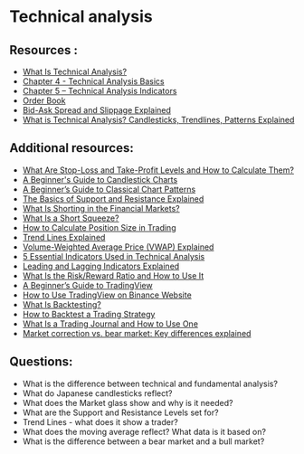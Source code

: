 # Technical analysis


## Resources : 
* [What Is Technical Analysis?](https://academy.binance.com/ru/articles/what-is-technical-analysis)
* [Chapter 4 - Technical Analysis Basics](https://academy.binance.com/en/articles/a-complete-guide-to-cryptocurrency-trading-for-beginners#what-is-a-long-position)
* [Chapter 5 – Technical Analysis Indicators](https://academy.binance.com/en/articles/a-complete-guide-to-cryptocurrency-trading-for-beginners#what-is-a-technical-analysis-indicator)
* [Order Book](https://academy.binance.com/en/glossary/order-book)
* [Bid-Ask Spread and Slippage Explained](https://academy.binance.com/en/articles/bid-ask-spread-and-slippage-explained)
* [What is Technical Analysis? Candlesticks, Trendlines, Patterns Explained](https://www.youtube.com/watch?v=4c5WKOB3U5c)

## Additional resources:
* [What Are Stop-Loss and Take-Profit Levels and How to Calculate Them?](https://academy.binance.com/en/articles/what-are-stop-loss-and-take-profit-levels-and-how-to-calculate-them)
* [A Beginner's Guide to Candlestick Charts](https://academy.binance.com/en/articles/a-beginners-guide-to-candlestick-charts)
* [A Beginner’s Guide to Classical Chart Patterns](https://academy.binance.com/en/articles/a-beginners-guide-to-classical-chart-patterns)
* [The Basics of Support and Resistance Explained](https://academy.binance.com/en/articles/the-basics-of-support-and-resistance-explained)
* [What Is Shorting in the Financial Markets?](https://academy.binance.com/en/articles/what-is-shorting-in-the-financial-markets)
* [What Is a Short Squeeze?](https://academy.binance.com/en/articles/what-is-a-short-squeeze)
* [How to Calculate Position Size in Trading](https://academy.binance.com/en/articles/how-to-calculate-position-size-in-trading)
* [Trend Lines Explained](https://academy.binance.com/en/articles/trend-lines-explained)
* [Volume-Weighted Average Price (VWAP) Explained](https://academy.binance.com/en/articles/volume-weighted-average-price-vwap-explained)
* [5 Essential Indicators Used in Technical Analysis](https://academy.binance.com/en/articles/5-essential-indicators-used-in-technical-analysis)
* [Leading and Lagging Indicators Explained](https://academy.binance.com/en/articles/leading-and-lagging-indicators-explained)
* [What Is the Risk/Reward Ratio and How to Use It](https://academy.binance.com/en/articles/what-is-the-risk-reward-ratio-and-how-to-use-it)
* [A Beginner’s Guide to TradingView](https://academy.binance.com/en/articles/a-beginner-s-guide-to-tradingview)
* [How to Use TradingView on Binance Website](https://academy.binance.com/en/articles/a-beginner-s-guide-to-tradingview)
* [What Is Backtesting?](https://academy.binance.com/en/articles/what-is-backtesting)
* [How to Backtest a Trading Strategy](https://academy.binance.com/en/articles/how-to-backtest-a-trading-strategy)
* [What Is a Trading Journal and How to Use One](https://academy.binance.com/en/articles/what-is-a-trading-journal-and-how-to-use-one)
* [Market correction vs. bear market: Key differences explained](https://cointelegraph.com/explained/market-correction-vs-bear-market-key-differences-explained)

## Questions:

* What is the difference between technical and fundamental analysis?
* What do Japanese candlesticks reflect?
* What does the Market glass show and why is it needed?
* What are the Support and Resistance Levels set for?
* Trend Lines - what does it show a trader?
* What does the moving average reflect? What data is it based on?
* What is the difference between a bear market and a bull market?
